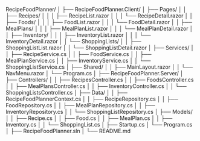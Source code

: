 RecipeFoodPlanner/
│
├── RecipeFoodPlanner.Client/
│   ├── Pages/
│   │   ├── Recipes/
│   │   │   ├── RecipeList.razor
│   │   │   └── RecipeDetail.razor
│   │   ├── Foods/
│   │   │   ├── FoodList.razor
│   │   │   └── FoodDetail.razor
│   │   ├── MealPlans/
│   │   │   ├── MealPlanList.razor
│   │   │   └── MealPlanDetail.razor
│   │   ├── Inventory/
│   │   │   ├── InventoryList.razor
│   │   │   └── InventoryDetail.razor
│   │   └── ShoppingLists/
│   │       ├── ShoppingListList.razor
│   │       └── ShoppingListDetail.razor
│   ├── Services/
│   │   ├── RecipeService.cs
│   │   ├── FoodService.cs
│   │   ├── MealPlanService.cs
│   │   ├── InventoryService.cs
│   │   └── ShoppingListService.cs
│   ├── Shared/
│   │   ├── MainLayout.razor
│   │   └── NavMenu.razor
│   └── Program.cs
│
├── RecipeFoodPlanner.Server/
│   ├── Controllers/
│   │   ├── RecipesController.cs
│   │   ├── FoodsController.cs
│   │   ├── MealPlansController.cs
│   │   ├── InventoryController.cs
│   │   └── ShoppingListsController.cs
│   ├── Data/
│   │   ├── RecipeFoodPlannerContext.cs
│   │   ├── RecipeRepository.cs
│   │   ├── FoodRepository.cs
│   │   ├── MealPlanRepository.cs
│   │   ├── InventoryRepository.cs
│   │   └── ShoppingListRepository.cs
│   ├── Models/
│   │   ├── Recipe.cs
│   │   ├── Food.cs
│   │   ├── MealPlan.cs
│   │   ├── Inventory.cs
│   │   └── ShoppingList.cs
│   ├── Startup.cs
│   └── Program.cs
│
├── RecipeFoodPlanner.sln
│
└── README.md
